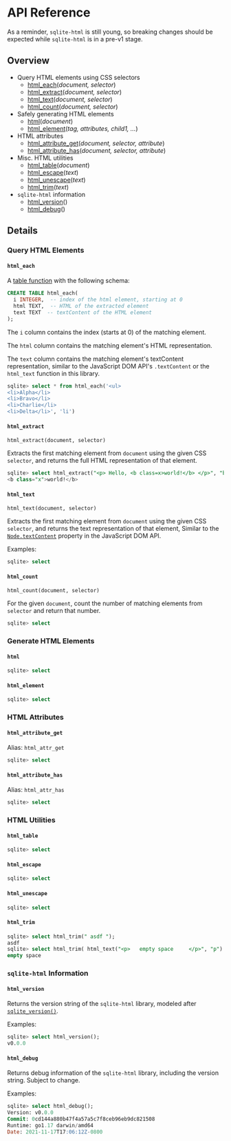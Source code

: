 # API Reference

As a reminder, `sqlite-html` is still young, so breaking changes should be expected while `sqlite-html` is in a pre-v1 stage.

## Overview

- Query HTML elements using CSS selectors
  - [html_each](#html_each)(_document, selector_)
  - [html_extract](#html_extract)(_document, selector_)
  - [html_text](#html_text)(_document, selector_)
  - [html_count](#html_count)(_document, selector_)
- Safely generating HTML elements
  - [html](#html)(_document_)
  - [html_element](#html_element)(_tag, attributes, child1, ..._)
- HTML attributes
  - [html_attribute_get](#html_attribute_get)(_document, selector, attribute_)
  - [html_attribute_has](#html_attribute_has)(_document, selector, attribute_)
- Misc. HTML utilities
  - [html_table](#html_table)(_document_)
  - [html_escape](#html_escape)(_text_)
  - [html_unescape](#html_unescape)(_text_)
  - [html_trim](#html_trim)(_text_)
- `sqlite-html` information
  - [html_version](#html_version)()
  - [html_debug](#html_debug)()

## Details

### Query HTML Elements

#### `html_each`

A [table function](https://www.sqlite.org/vtab.html#tabfunc2) with the following schema:

```sql
CREATE TABLE html_each(
  i INTEGER,  -- index of the html element, starting at 0
  html TEXT,  -- HTML of the extracted element
  text TEXT  -- textContent of the HTML element
);
```

The `i` column contains the index (starts at 0) of the matching element.

The `html` column contains the matching element's HTML representation.

The `text` column contains the matching element's textContent representation, similar to the JavaScript DOM API's `.textContent` or the `html_text` function in this library.

```sql
sqlite> select * from html_each('<ul>
<li>Alpha</li>
<li>Bravo</li>
<li>Charlie</li>
<li>Delta</li>', 'li')

```

#### `html_extract`

`html_extract(document, selector)`

Extracts the first matching element from `document` using the given CSS `selector`, and returns the full HTML representation of that element.

```sql
sqlite> select html_extract("<p> Hello, <b class=x>world!</b> </p>", "b");
<b class="x">world!</b>

```

#### `html_text`

`html_text(document, selector)`

Extracts the first matching element from `document` using the given CSS `selector`, and returns the text representation of that element, Similar to the [`Node.textContent`](https://developer.mozilla.org/en-US/docs/Web/API/Node/textContent) property in the JavaScript DOM API.

Examples:

```sql
sqlite> select
```

#### `html_count`

`html_count(document, selector)`

For the given `document`, count the number of matching elements from `selector` and return that number.

```sql
sqlite> select
```

### Generate HTML Elements

#### `html`

```sql
sqlite> select
```

#### `html_element`

```sql
sqlite> select
```

### HTML Attributes

#### `html_attribute_get`

Alias: `html_attr_get`

```sql
sqlite> select
```

#### `html_attribute_has`

Alias: `html_attr_has`

```sql
sqlite> select
```

### HTML Utilities

#### `html_table`

```sql
sqlite> select
```

#### `html_escape`

```sql
sqlite> select
```

#### `html_unescape`

```sql
sqlite> select
```

#### `html_trim`

```sql
sqlite> select html_trim(" asdf ");
asdf
sqlite> select html_trim( html_text("<p>   empty space     </p>", "p") );
empty space
```

### `sqlite-html` Information

#### `html_version`

Returns the version string of the `sqlite-html` library, modeled after [`sqlite_version()`](https://www.sqlite.org/lang_corefunc.html#sqlite_version).

Examples:

```sql
sqlite> select html_version();
v0.0.0
```

#### `html_debug`

Returns debug information of the `sqlite-html` library, including the version string. Subject to change.

Examples:

```sql
sqlite> select html_debug();
Version: v0.0.0
Commit: 0cd144a880b47f4a57a5c7f8ceb96eb9dc821508
Runtime: go1.17 darwin/amd64
Date: 2021-11-17T17:06:12Z-0800
```
